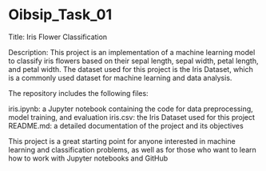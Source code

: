 # Oibsip_Task_01

Title: Iris Flower Classification

Description: This project is an implementation of a machine learning model to classify iris flowers based on their sepal length, sepal width, petal length, and petal width. The dataset used for this project is the Iris Dataset, which is a commonly used dataset for machine learning and data analysis.

The repository includes the following files:

iris.ipynb: a Jupyter notebook containing the code for data preprocessing, model training, and evaluation iris.csv: the Iris Dataset used for this project README.md: a detailed documentation of the project and its objectives

This project is a great starting point for anyone interested in machine learning and classification problems, as well as for those who want to learn how to work with Jupyter notebooks and GitHub
